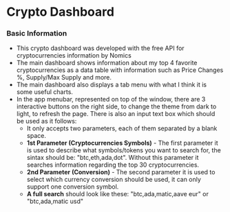 # Crypto Dashboard

### Basic Information
- This crypto dashboard was developed with the free API for cryptocurrencies information by Nomics
- The main dashboard shows information about my top 4 favorite cryptocurrencies as a data table with information such as Price Changes %, Supply/Max Supply and more.
- The main dashboard also displays a tab menu with what I think it is some useful charts.
- In the app menubar, represented on top of the window, there are 3 interactive buttons on the right side, to change the theme from dark to light, to refresh the page. There is also an input text box which should be used as it follows:
	- It only accepts two parameters, each of them separated by a blank space.
	- **1st Parameter (Cryptocurrencies Symbols)** - The first parameter it is used to describe what symbols/tokens you want to search for, the sintax should be: "btc,eth,ada,dot". Without this parameter it searches information regarding the top 30 cryptocurrencies.
	- **2nd Parameter (Conversion)** - The second parameter it is used to select which currency conversion should be used, it can only support one conversion symbol.
	- **A full search** should look like these: "btc,ada,matic,aave eur" or "btc,ada,matic usd"
